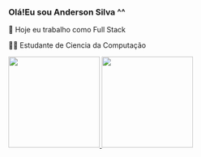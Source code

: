 ### Olá!Eu sou Anderson Silva ^^

 🔭 Hoje eu trabalho como Full Stack
 
 👨‍🎓 Estudante de Ciencia da Computação

<div>
<a href="https://github.com/AnderSpidy">
  <img height="180em" src="https://github-readme-stats.vercel.app/api?username=AnderSpidy&show_icons=true&theme=merko&border_color=00FF00&bg_color=00000000"/>
  <img height="180em" src="https://github-readme-stats.vercel.app/api/top-langs/?username=AnderSpidy&layout=compact&theme=merko&border_color=00FF00&bg_color=00000000"/>
</div>
